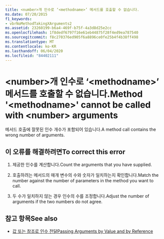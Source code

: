 ```yaml
---
title: <number>개 인수로 ‘<methodname>’ 메서드를 호출할 수 없습니다.
ms.date: 07/20/2015
f1_keywords:
- vbrNoMethodTakingXArguments2
ms.assetid: 23260199-b6a4-469f-b75f-4a3d8d25e2cc
ms.openlocfilehash: 1f8dedf6797f16e61eb44875f28f4ed9ea787540
ms.sourcegitcommit: f8c270376ed905f6a8896ce0fe25b4f4b38ff498
ms.translationtype: MT
ms.contentlocale: ko-KR
ms.lasthandoff: 06/04/2020
ms.locfileid: "84402111"
---
```

# <a name="method-methodname-cannot-be-called-with-number-arguments"></a><span data-ttu-id="3222d-102">\<number>개 인수로 ‘\<methodname>’ 메서드를 호출할 수 없습니다.</span><span class="sxs-lookup"><span data-stu-id="3222d-102">Method '\<methodname>' cannot be called with \<number> arguments</span></span>
<span data-ttu-id="3222d-103">메서드 호출에 잘못된 인수 개수가 포함되어 있습니다.</span><span class="sxs-lookup"><span data-stu-id="3222d-103">A method call contains the wrong number of arguments.</span></span>  
  
## <a name="to-correct-this-error"></a><span data-ttu-id="3222d-104">이 오류를 해결하려면</span><span class="sxs-lookup"><span data-stu-id="3222d-104">To correct this error</span></span>  
  
1. <span data-ttu-id="3222d-105">제공한 인수를 계산합니다.</span><span class="sxs-lookup"><span data-stu-id="3222d-105">Count the arguments that you have supplied.</span></span>  
  
2. <span data-ttu-id="3222d-106">호출하려는 메서드의 매개 변수의 수와 숫자가 일치하는지 확인합니다.</span><span class="sxs-lookup"><span data-stu-id="3222d-106">Match the number against the number of parameters in the method you want to call.</span></span>  
  
3. <span data-ttu-id="3222d-107">두 수가 일치하지 않는 경우 인수의 수를 조정합니다.</span><span class="sxs-lookup"><span data-stu-id="3222d-107">Adjust the number of arguments if the two numbers do not agree.</span></span>  
  
## <a name="see-also"></a><span data-ttu-id="3222d-108">참고 항목</span><span class="sxs-lookup"><span data-stu-id="3222d-108">See also</span></span>

- [<span data-ttu-id="3222d-109">값 또는 참조로 인수 전달</span><span class="sxs-lookup"><span data-stu-id="3222d-109">Passing Arguments by Value and by Reference</span></span>](../programming-guide/language-features/procedures/passing-arguments-by-value-and-by-reference.md)
